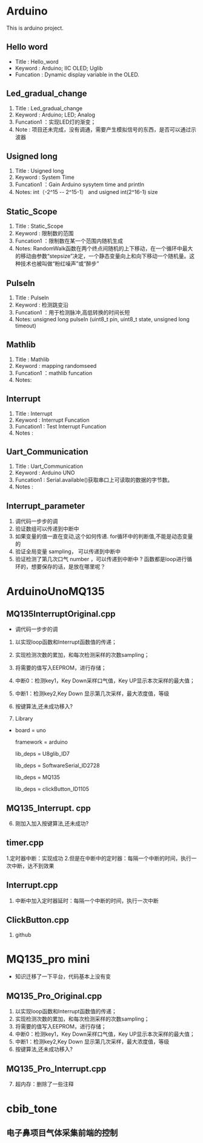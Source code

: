 # Arduino
This is arduino project.
## Hello word 
+ Title :     Hello_word
+ Keyword :   Arduino; IIC OLED; Uglib
+ Funcation : Dynamic display variable in the OLED.
## Led_gradual_change
1. Title :     Led_gradual_change
2. Keyword :   Arduino; LED; Analog
3. Funcation1 ：实现LED灯的渐变；
4. Note : 项目还未完成，没有调通，需要产生模拟信号的东西，是否可以通过示波器
## Usigned long
1. Title :     Usigned long
2. Keyword :   System Time 
3. Funcation1 ：Gain Arduino sysytem time and println
4. Notes: int（-2^15 -- 2^15-1） and usigned int(2^16-1) size
## Static_Scope
1. Title :     Static_Scope
2. Keyword :   限制数的范围 
3. Funcation1 ：限制数在某一个范围内随机生成
4. Notes:       RandomWalk函数在两个终点间随机的上下移动，在一个循环中最大的移动由参数“stepsize”决定，一个静态变量向上和向下移动一个随机量。这种技术也被叫做“粉红噪声”或“醉步”
## Pulseln
1. Title :      Pulseln
2. Keyword :    检测跳变沿 
3. Funcation1 ：用于检测脉冲,高低转换的时间长短
4. Notes:       unsigned long pulseIn (uint8_t pin, uint8_t state, unsigned long timeout) 
## Mathlib
1. Title :      Mathlib
2. Keyword :    mapping randomseed 
3. Funcation1 ：mathlib funcation
4. Notes:       
## Interrupt 
1. Title :     Interrupt 
2. Keyword :   Interrupt Funcation
3. Funcation1 : Test Interrupt Funcation
4. Notes : 
## Uart_Communication 
1. Title :     Uart_Communication 
2. Keyword :   Arduino UNO
3. Funcation1 : Serial.available()获取串口上可读取的数据的字节数。
4. Notes : 
## Interrupt_parameter

1. 调代码一步步的调
2. 验证数组可以传递到中断中
3. 如果变量的值一直在变动,这个如何传递. for循环中的判断值,不能是动态变量的
4. 验证全局变量 sampling， 可以传递到中断中
5. 验证检测了第几次口气 number ，可以传递到中断中 ?  函数都是loop进行循环的，想要保存的话，是放在哪里呢？

# ArduinoUnoMQ135

## MQ135InterruptOriginal.cpp

+ 调代码一步步的调

1. 以实现loop函数和Interrupt函数值的传递；
2. 实现检测次数的累加，和每次检测采样的次数sampling；
3. 将需要的值写入EEPROM，进行存储； 
4. 中断0：检测key1，Key Down采样口气值，Key UP显示本次采样的最大值；
5. 中断1：检测key2,Key Down 显示第几次采样，最大浓度值，等级
6. 按键算法,还未成功移入?

7.  Library

   + board = uno

     framework = arduino

     lib_deps = U8glib_ID7

     lib_deps = SoftwareSerial_ID2728

     lib_deps = MQ135

     lib_deps = clickButton_ID1105

## MQ135_Interrupt. cpp

6. 刚加入加入按键算法,还未成功?

## timer.cpp

1.定时器中断：实现成功
2.但是在中断中的定时器：每隔一个中断的时间，执行一次中断，达不到效果

## Interrupt.cpp

1. 中断中加入定时器延时：每隔一个中断的时间，执行一次中断

## ClickButton.cpp

1. github

# MQ135_pro mini

+ 知识迁移了一下平台，代码基本上没有变

## MQ135_Pro_Original.cpp

1. 以实现loop函数和Interrupt函数值的传递；
2. 实现检测次数的累加，和每次检测采样的次数sampling；
3. 将需要的值写入EEPROM，进行存储； 
4. 中断0：检测key1，Key Down采样口气值，Key UP显示本次采样的最大值；
5. 中断1：检测key2,Key Down 显示第几次采样，最大浓度值，等级
6. 按键算法,还未成功移入?

## MQ135_Pro_Interrupt.cpp

7. 超内存：删除了一些注释



# cbib_tone

## 电子鼻项目气体采集前端的控制



